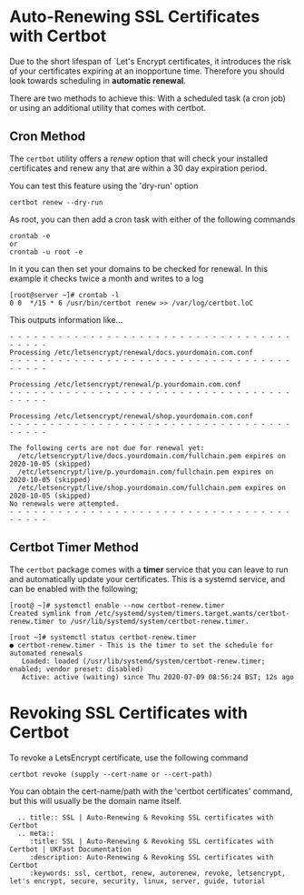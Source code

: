 #  Auto-Renewing SSL Certificates with Certbot
Due to the short lifespan of `Let's Encrypt certificates, it introduces the risk of your certificates expiring at an inopportune time. Therefore you should look towards scheduling in **automatic renewal**.

There are two methods to achieve this: With a scheduled task (a cron job) or using an additional utility that comes with certbot.
## Cron Method
The `certbot` utility offers a *renew* option that will check your installed certificates and renew any that are within a 30 day expiration period.

You can test this feature using the 'dry-run' option
```
certbot renew --dry-run
```

As root, you can then add a cron task with either of the following commands

```
crontab -e
or
crontab -u root -e
```

In it you can then set your domains to be checked for renewal. In this example it checks twice a month and writes to a log

```
[root@server ~]# crontab -l
0 0  */15 * 6 /usr/bin/certbot renew >> /var/log/certbot.loC
```
This outputs information like...
```
- - - - - - - - - - - - - - - - - - - - - - - - - - - - - - - - - - - - - - - -
Processing /etc/letsencrypt/renewal/docs.yourdomain.com.conf
- - - - - - - - - - - - - - - - - - - - - - - - - - - - - - - - - - - - - - - -

Processing /etc/letsencrypt/renewal/p.yourdomain.com.conf
- - - - - - - - - - - - - - - - - - - - - - - - - - - - - - - - - - - - - - - -

Processing /etc/letsencrypt/renewal/shop.yourdomain.com.conf
- - - - - - - - - - - - - - - - - - - - - - - - - - - - - - - - - - - - - - - -

The following certs are not due for renewal yet:
  /etc/letsencrypt/live/docs.yourdomain.com/fullchain.pem expires on 2020-10-05 (skipped)
  /etc/letsencrypt/live/p.yourdomain.com/fullchain.pem expires on 2020-10-05 (skipped)
  /etc/letsencrypt/live/shop.yourdomain.com/fullchain.pem expires on 2020-10-05 (skipped)
No renewals were attempted.
- - - - - - - - - - - - - - - - - - - - - - - - - - - - - - - - - - - - - - - -
``` 

## Certbot Timer Method

The `certbot` package comes with a **timer** service that you can leave to run and automatically update your certificates. This is a systemd service, and can be enabled with the following;

```
[root@ ~]# systemctl enable --now certbot-renew.timer
Created symlink from /etc/systemd/system/timers.target.wants/certbot-renew.timer to /usr/lib/systemd/system/certbot-renew.timer.

[root ~]# systemctl status certbot-renew.timer
● certbot-renew.timer - This is the timer to set the schedule for automated renewals
   Loaded: loaded (/usr/lib/systemd/system/certbot-renew.timer; enabled; vendor preset: disabled)
   Active: active (waiting) since Thu 2020-07-09 08:56:24 BST; 12s ago

```

# Revoking SSL Certificates with Certbot
To revoke a LetsEncrypt certificate, use the following command

```
certbot revoke (supply --cert-name or --cert-path)
```

You can obtain the cert-name/path with the 'certbot certificates' command, but this will usually be the domain name itself.

```eval_rst
  .. title:: SSL | Auto-Renewing & Revoking SSL certificates with Certbot
  .. meta::
     :title: SSL | Auto-Renewing & Revoking SSL certificates with Certbot | UKFast Documentation
     :description: Auto-Renewing & Revoking SSL certificates with Certbot
     :keywords: ssl, certbot, renew, autorenew, revoke, letsencrypt, let's encrypt, secure, security, linux, server, guide, tutorial
```
